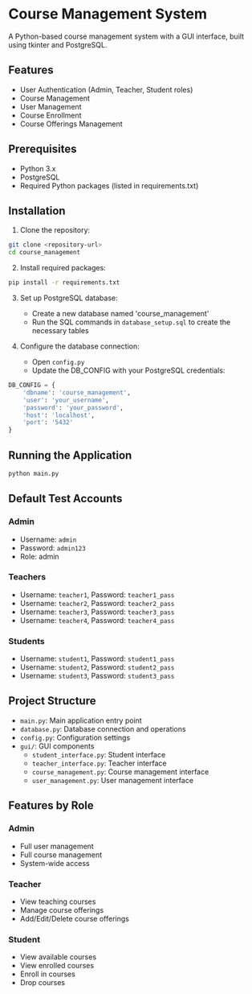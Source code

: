 # Course Management System

A Python-based course management system with a GUI interface, built using tkinter and PostgreSQL.

## Features

- User Authentication (Admin, Teacher, Student roles)
- Course Management
- User Management
- Course Enrollment
- Course Offerings Management

## Prerequisites

- Python 3.x
- PostgreSQL
- Required Python packages (listed in requirements.txt)

## Installation

1. Clone the repository:
```bash
git clone <repository-url>
cd course_management
```

2. Install required packages:
```bash
pip install -r requirements.txt
```

3. Set up PostgreSQL database:
   - Create a new database named 'course_management'
   - Run the SQL commands in `database_setup.sql` to create the necessary tables

4. Configure the database connection:
   - Open `config.py`
   - Update the DB_CONFIG with your PostgreSQL credentials:
```python
DB_CONFIG = {
    'dbname': 'course_management',
    'user': 'your_username',
    'password': 'your_password',
    'host': 'localhost',
    'port': '5432'
}
```

## Running the Application

```bash
python main.py
```

## Default Test Accounts

### Admin
- Username: `admin`
- Password: `admin123`
- Role: admin

### Teachers
- Username: `teacher1`, Password: `teacher1_pass`
- Username: `teacher2`, Password: `teacher2_pass`
- Username: `teacher3`, Password: `teacher3_pass`
- Username: `teacher4`, Password: `teacher4_pass`

### Students
- Username: `student1`, Password: `student1_pass`
- Username: `student2`, Password: `student2_pass`
- Username: `student3`, Password: `student3_pass`

## Project Structure

- `main.py`: Main application entry point
- `database.py`: Database connection and operations
- `config.py`: Configuration settings
- `gui/`: GUI components
  - `student_interface.py`: Student interface
  - `teacher_interface.py`: Teacher interface
  - `course_management.py`: Course management interface
  - `user_management.py`: User management interface

## Features by Role

### Admin
- Full user management
- Full course management
- System-wide access

### Teacher
- View teaching courses
- Manage course offerings
- Add/Edit/Delete course offerings

### Student
- View available courses
- View enrolled courses
- Enroll in courses
- Drop courses 